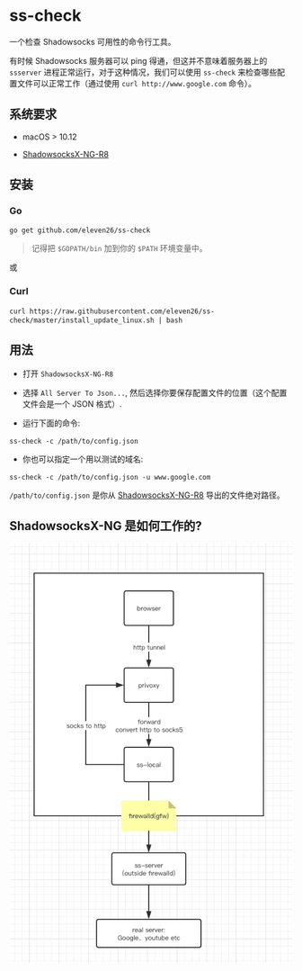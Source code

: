 # ss-check

一个检查 Shadowsocks 可用性的命令行工具。

有时候 Shadowsocks 服务器可以 ping 得通，但这并不意味着服务器上的 `ssserver` 进程正常运行，对于这种情况，我们可以使用 `ss-check` 来检查哪些配置文件可以正常工作（通过使用 `curl http://www.google.com` 命令）。


## 系统要求

* macOS > 10.12

* [ShadowsocksX-NG-R8](https://github.com/paradiseduo/ShadowsocksX-NG-R8)


## 安装

### Go

```
go get github.com/eleven26/ss-check 
```

> 记得把 `$GOPATH/bin` 加到你的 `$PATH` 环境变量中。

或

### Curl

```
curl https://raw.githubusercontent.com/eleven26/ss-check/master/install_update_linux.sh | bash
```


## 用法

* 打开 `ShadowsocksX-NG-R8`

* 选择 `All Server To Json...`, 然后选择你要保存配置文件的位置（这个配置文件会是一个 JSON 格式）.

* 运行下面的命令:

```
ss-check -c /path/to/config.json
```

* 你也可以指定一个用以测试的域名:

```
ss-check -c /path/to/config.json -u www.google.com
```


`/path/to/config.json` 是你从 [ShadowsocksX-NG-R8](https://github.com/paradiseduo/ShadowsocksX-NG-R8) 导出的文件绝对路径。


## ShadowsocksX-NG 是如何工作的?

![ss-proxy](https://github.com/eleven26/ss-check/blob/master/ss-proxy.png)
